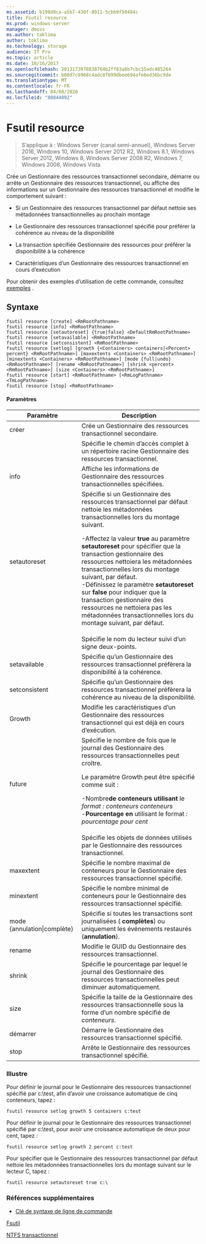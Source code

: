 ```yaml
---
ms.assetid: b198d8ca-a5b7-430f-8911-5cbb9f50484c
title: Fsutil resource
ms.prod: windows-server
manager: dmoss
ms.author: toklima
author: toklima
ms.technology: storage
audience: IT Pro
ms.topic: article
ms.date: 10/16/2017
ms.openlocfilehash: 2013173978838764b2ff83a8b7cbc35adc485264
ms.sourcegitcommit: b00d7c8968c4adc8f699dbee694afe6ed36bc9de
ms.translationtype: MT
ms.contentlocale: fr-FR
ms.lasthandoff: 04/08/2020
ms.locfileid: "80844092"
---
```

# <a name="fsutil-resource"></a>Fsutil resource
>S’applique à : Windows Server (canal semi-annuel), Windows Server 2016, Windows 10, Windows Server 2012 R2, Windows 8.1, Windows Server 2012, Windows 8, Windows Server 2008 R2, Windows 7, Windows 2008, Windows Vista

Crée un Gestionnaire des ressources transactionnel secondaire, démarre ou arrête un Gestionnaire des ressources transactionnel, ou affiche des informations sur un Gestionnaire des ressources transactionnel et modifie le comportement suivant :

-   Si un Gestionnaire des ressources transactionnel par défaut nettoie ses métadonnées transactionnelles au prochain montage

-   Le Gestionnaire des ressources transactionnel spécifié pour préférer la cohérence au niveau de la disponibilité

-   La transaction spécifiée Gestionnaire des ressources pour préférer la disponibilité à la cohérence

-   Caractéristiques d’un Gestionnaire des ressources transactionnel en cours d’exécution

Pour obtenir des exemples d’utilisation de cette commande, consultez [exemples](#BKMK_examples) .

## <a name="syntax"></a>Syntaxe

```
fsutil resource [create] <RmRootPathname>
fsutil resource [info] <RmRootPathname>
fsutil resource [setautoreset] {true|false} <DefaultRmRootPathname>
fsutil resource [setavailable] <RmRootPathname>
fsutil resource [setconsistent] <RmRootPathname>
fsutil resource [setlog] [growth {<Containers> containers|<Percent> percent} <RmRootPathname>] [maxextents <Containers> <RmRootPathname>] [minextents <Containers> <RmRootPathname>] [mode {full|undo} <RmRootPathname>] [rename <RmRootPathname>] [shrink <percent> <RmRootPathname>] [size <Containers> <RmRootPathname>]
fsutil resource [start] <RmRootPathname> [<RmLogPathname> <TmLogPathname>
fsutil resource [stop] <RmRootPathname>
```

#### <a name="parameters"></a>Paramètres

|        Paramètre        |                                                                                                                                                                                                                                        Description                                                                                                                                                                                                                                         |
|-------------------------|--------------------------------------------------------------------------------------------------------------------------------------------------------------------------------------------------------------------------------------------------------------------------------------------------------------------------------------------------------------------------------------------------------------------------------------------------------------------------------------------|
|         créer          |                                                                                                                                                                                                                    Crée un Gestionnaire des ressources transactionnel secondaire.                                                                                                                                                                                                                     |
|    <RmRootPathname>     |                                                                                                                                                                                                        Spécifie le chemin d’accès complet à un répertoire racine Gestionnaire des ressources transactionnel.                                                                                                                                                                                                         |
|          info           |                                                                                                                                                                                                            Affiche les informations de Gestionnaire des ressources transactionnelles spécifiées.                                                                                                                                                                                                            |
|      setautoreset       | Spécifie si un Gestionnaire des ressources transactionnel par défaut nettoie les métadonnées transactionnelles lors du montage suivant.<p>-Affectez la valeur **true** au paramètre **setautoreset** pour spécifier que la transaction gestionnaire des ressources nettoiera les métadonnées transactionnelles lors du montage suivant, par défaut.<br />-Définissez le paramètre **setautoreset** sur **false** pour indiquer que la transaction gestionnaire des ressources ne nettoiera pas les métadonnées transactionnelles lors du montage suivant, par défaut. |
| <DefaultRmRootPathname> |                                                                                                                                                                                                                       Spécifie le nom du lecteur suivi d’un signe deux-points.                                                                                                                                                                                                                        |
|      setavailable       |                                                                                                                                                                                                 Spécifie qu’un Gestionnaire des ressources transactionnel préfèrera la disponibilité à la cohérence.                                                                                                                                                                                                 |
|      setconsistent      |                                                                                                                                                                                                 Spécifie qu’un Gestionnaire des ressources transactionnel préfèrera la cohérence au niveau de la disponibilité.                                                                                                                                                                                                 |
|         Growth          |                                                                                                                                                                                                  Modifie les caractéristiques d’un Gestionnaire des ressources transactionnel qui est déjà en cours d’exécution.                                                                                                                                                                                                  |
|         future          |                                                                                                  Spécifie le nombre de fois que le journal des Gestionnaire des ressources transactionnelles peut croître.<p>Le paramètre Growth peut être spécifié comme suit :<p>-Nombre**de conteneurs utilisant** le _format : conteneurs conteneurs_<br />-**Pourcentage en** utilisant le format _: pourcentage pour cent_                                                                                                   |
|      <containers>       |                                                                                                                                                                                                      Spécifie les objets de données utilisés par le Gestionnaire des ressources transactionnel.                                                                                                                                                                                                       |
|        maxextent        |                                                                                                                                                                                                Spécifie le nombre maximal de conteneurs pour le Gestionnaire des ressources transactionnel spécifié.                                                                                                                                                                                                |
|        minextent        |                                                                                                                                                                                                Spécifie le nombre minimal de conteneurs pour le Gestionnaire des ressources transactionnel spécifié.                                                                                                                                                                                                |
|  mode {annulation&#124;complète}  |                                                                                                                                                                                        Spécifie si toutes les transactions sont journalisées ( **complètes**) ou uniquement les événements restaurés (**annulation**).                                                                                                                                                                                         |
|         rename          |                                                                                                                                                                                                                  Modifie le GUID du Gestionnaire des ressources transactionnel.                                                                                                                                                                                                                  |
|         shrink          |                                                                                                                                                                                              Spécifie le pourcentage par lequel le journal des Gestionnaire des ressources transactionnelles peut diminuer automatiquement.                                                                                                                                                                                              |
|          size           |                                                                                                                                                                                              Spécifie la taille de la Gestionnaire des ressources transactionnelle sous la forme d’un nombre spécifié de *conteneurs*.                                                                                                                                                                                               |
|          démarrer          |                                                                                                                                                                                                                    Démarre le Gestionnaire des ressources transactionnel spécifié.                                                                                                                                                                                                                    |
|          stop           |                                                                                                                                                                                                                    Arrête le Gestionnaire des ressources transactionnel spécifié.                                                                                                                                                                                                                     |

### <a name="examples"></a><a name="BKMK_examples"></a>Illustre
Pour définir le journal pour le Gestionnaire des ressources transactionnel spécifié par c:\test, afin d’avoir une croissance automatique de cinq conteneurs, tapez :

```
fsutil resource setlog growth 5 containers c:test
```

Pour définir le journal pour le Gestionnaire des ressources transactionnel spécifié par c:\test, pour avoir une croissance automatique de deux pour cent, tapez :

```
fsutil resource setlog growth 2 percent c:test
```

Pour spécifier que le Gestionnaire des ressources transactionnel par défaut nettoie les métadonnées transactionnelles lors du montage suivant sur le lecteur C, tapez :

```
fsutil resource setautoreset true c:\  
```

### <a name="additional-references"></a>Références supplémentaires
- [Clé de syntaxe de ligne de commande](command-line-syntax-key.md)

[Fsutil](Fsutil.md)

[NTFS transactionnel](https://go.microsoft.com/fwlink/?LinkID=165402)



